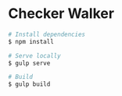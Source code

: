 # Checker Walker

```bash
# Install dependencies
$ npm install

# Serve locally
$ gulp serve

# Build
$ gulp build
```
